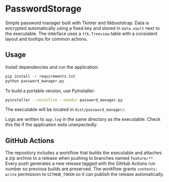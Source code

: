 # PasswordStorage

Simple password manager built with Tkinter and ttkbootstrap. Data is encrypted automatically using a fixed key and stored in `data.vault` next to the executable.
The interface uses a `ttk.Treeview` table with a consistent layout and tooltips for common actions.

## Usage

Install dependencies and run the application:

```bash
pip install -r requirements.txt
python password_manager.py
```

To build a portable version, use PyInstaller:

```bash
pyinstaller --noconfirm --onedir password_manager.py
```

The executable will be located in `dist/password_manager/`.

Logs are written to `app.log` in the same directory as the executable. Check this file if the application exits unexpectedly.

## GitHub Actions
The repository includes a workflow that builds the executable and attaches a zip
archive to a release when pushing to branches named `feature/**`. Every push
generates a new release tagged with the GitHub Actions run number so previous
builds are preserved. The workflow grants `contents: write` permission to
`GITHUB_TOKEN` so it can publish the release automatically.
